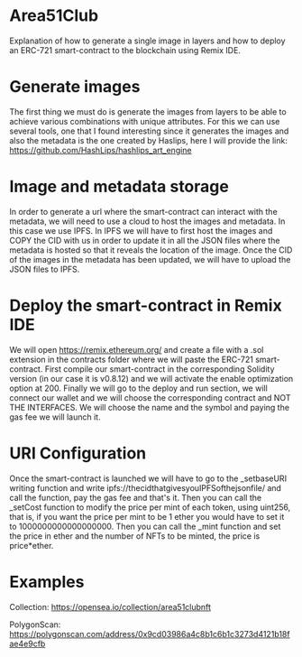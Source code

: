 # Area51Club
Explanation of how to generate a single image in layers and how to deploy an ERC-721 smart-contract to the blockchain using Remix IDE.

# Generate images

The first thing we must do is generate the images from layers to be able to achieve various combinations with unique attributes. For this we can use several tools, one that I found interesting since it generates the images and also the metadata is the one created by Haslips, here I will provide the link: https://github.com/HashLips/hashlips_art_engine

# Image and metadata storage

In order to generate a url where the smart-contract can interact with the metadata, we will need to use a cloud to host the images and metadata. In this case we use IPFS.
In IPFS we will have to first host the images and COPY the CID with us in order to update it in all the JSON files where the metadata is hosted so that it reveals the location of the image.
Once the CID of the images in the metadata has been updated, we will have to upload the JSON files to IPFS.

# Deploy the smart-contract in Remix IDE

We will open https://remix.ethereum.org/ and create a file with a .sol extension in the contracts folder where we will paste the ERC-721 smart-contract.
First compile our smart-contract in the corresponding Solidity version (in our case it is v0.8.12) and we will activate the enable optimization option at 200.
Finally we will go to the deploy and run section, we will connect our wallet and we will choose the corresponding contract and NOT THE INTERFACES. We will choose the name and the symbol and paying the gas fee we will launch it.

# URI Configuration

Once the smart-contract is launched we will have to go to the _setbaseURI writing function and write ipfs://thecidthatgivesyouIPFSofthejsonfile/ and call the function, pay the gas fee and that's it.
Then you can call the _setCost function to modify the price per mint of each token, using uint256, that is, if you want the price per mint to be 1 ether you would have to set it to 1000000000000000000.
Then you can call the _mint function and set the price in ether and the number of NFTs to be minted, the price is price*ether.

# Examples 

Collection: https://opensea.io/collection/area51clubnft

PolygonScan: https://polygonscan.com/address/0x9cd03986a4c8b1c6b1c3273d4121b18fae4e9cfb
